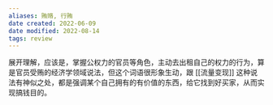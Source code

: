 ```yaml
---
aliases: 贿赂, 行贿
date created: 2022-06-09
date modified: 2022-08-14
tags: review
---
```


展开理解，应该是，掌握公权力的官员等角色，主动去出租自己的权力的行为，算是官员受贿的经济学领域说法，但这个词语很形象生动，跟 [[流量变现]] 这种说法有神似之处，都是强调某个自己拥有的有价值的东西，给它找到好买家，从而实现搞钱目的。
